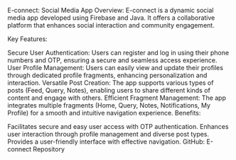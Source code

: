 E-connect: Social Media App
Overview: E-connect is a dynamic social media app developed using Firebase and Java. It offers a collaborative platform that enhances social interaction and community engagement.

Key Features:

Secure User Authentication: Users can register and log in using their phone numbers and OTP, ensuring a secure and seamless access experience.
User Profile Management: Users can easily view and update their profiles through dedicated profile fragments, enhancing personalization and interaction.
Versatile Post Creation: The app supports various types of posts (Feed, Query, Notes), enabling users to share different kinds of content and engage with others.
Efficient Fragment Management: The app integrates multiple fragments (Home, Query, Notes, Notifications, My Profile) for a smooth and intuitive navigation experience.
Benefits:

Facilitates secure and easy user access with OTP authentication.
Enhances user interaction through profile management and diverse post types.
Provides a user-friendly interface with effective navigation.
GitHub: E-connect Repository
